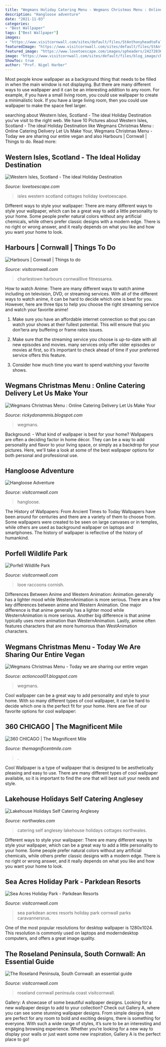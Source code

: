 ```yaml
---
title: "Wegmans Holiday Catering Menu - Wegmans Christmas Menu : Online Catering Delivery Let Us Make Your"
description: "Hangloose adventure"
date: "2021-11-03"
categories:
- "Best Wallpaper"
tags: ["Best Wallpaper"]
images:
- "https://www.visitcornwall.com/sites/default/files/StAnthonyheadtoFalmouth-adamgibbard-25.jpg"
featuredImage: "https://www.visitcornwall.com/sites/default/files/StAnthonyheadtoFalmouth-adamgibbard-25.jpg"
featured_image: "https://www.lovetoescape.com/images/spheaders/24272836_hg_Western-Isles.jpg"
image: "https://www.visitcornwall.com/sites/default/files/blog_image/charlestown_harbour_cornwall.jpg"
ShowToc: true
author: "Prof. Nigel Harber"
---
```



Most people know wallpaper as a background thing that needs to be filled in when the main window is not displaying. But there are many different ways to use wallpaper and it can be an interesting addition to any room. For example, if you have a small living room, you could use wallpaper to create a minimalistic look. If you have a large living room, then you could use wallpaper to make the space feel larger.

	

		
searching about Western Isles, Scotland - The ideal Holiday Destination you've visit to the right web. We have 10 Pictures about Western Isles, Scotland - The ideal Holiday Destination like Wegmans Christmas Menu : Online Catering Delivery Let Us Make Your, Wegmans Christmas Menu - Today we are sharing our entire vegan and also Harbours | Cornwall | Things to do. Read more:
		
    
## Western Isles, Scotland - The Ideal Holiday Destination

<img loading=lazy src="https://www.lovetoescape.com/images/spheaders/24272836_hg_Western-Isles.jpg" onerror="this.onerror=null;this.src='https://tse4.mm.bing.net/th?id=OIP.ddkZJGE-8413UY1Tms40jgHaDt&amp;pid=15.1';" alt="Western Isles, Scotland - The ideal Holiday Destination">

_Source: lovetoescape.com_

>isles western scotland cottages holiday lovetoescape. 

	

Different ways to style your wallpaper:
There are many different ways to style your wallpaper, which can be a great way to add a little personality to your home. Some people prefer natural colors without any artificial chemicals, while others prefer classic designs with a modern edge. There is no right or wrong answer, and it really depends on what you like and how you want your home to look.

    
## Harbours | Cornwall | Things To Do

<img loading=lazy src="https://www.visitcornwall.com/sites/default/files/blog_image/charlestown_harbour_cornwall.jpg" onerror="this.onerror=null;this.src='https://tse2.mm.bing.net/th?id=OIP.QpUhTlxUx0EvqQeqHFm0dAHaEX&amp;pid=15.1';" alt="Harbours | Cornwall | Things to do">

_Source: visitcornwall.com_

>charlestown harbours cornwalllive fitnessarea. 

	

How to watch Anime: There are many different ways to watch anime including on television, DVD, or streaming services.
With all of the different ways to watch anime, it can be hard to decide which one is best for you. However, here are three tips to help you choose the right streaming service and watch your favorite anime!
1. Make sure you have an affordable internet connection so that you can watch your shows at their fullest potential. This will ensure that you don’tera any buffering or frame rates issues.

2. Make sure that the streaming service you choose is up-to-date with all new episodes and movies. many services only offer older episodes or movies at first, so it’s important to check ahead of time if your preferred service offers this feature.

3. Consider how much time you want to spend watching your favorite shows.

    
## Wegmans Christmas Menu : Online Catering Delivery Let Us Make Your

<img loading=lazy src="https://lh6.googleusercontent.com/proxy/AmYqQPD_oLlYhVDtoOT8GeEULh4Iha6qBWA-XonX4UozV-kZOk0AAov6p81dSORaxxsjM8HMQxRsRgJXZipbKfdAK7SmDgkqnSQPaDyCB1Fu5Q9tqbMx6ujr-jLmVjn8J6I1hokadzKMno2efSAOtWg=w1200-h630-p-k-no-nu" onerror="this.onerror=null;this.src='https://tse3.mm.bing.net/th?id=OIP.gs3YoKyiZzdsHm6Lr-Qa-gHaFj&amp;pid=15.1';" alt="Wegmans Christmas Menu : Online Catering Delivery Let Us Make Your">

_Source: rickydonammis.blogspot.com_

>wegmans. 

	

Background: - What kind of wallpaper is best for your home?
Wallpapers are often a deciding factor in home décor. They can be a way to add personality and flavor to your living space, or simply as a backdrop for your pictures. Here, we'll take a look at some of the best wallpaper options for both personal and professional use.

    
## Hangloose Adventure

<img loading=lazy src="https://www.visitcornwall.com/sites/default/files/product_image/the-drop-sqre.jpg" onerror="this.onerror=null;this.src='https://tse2.mm.bing.net/th?id=OIP.bfyXJxAOTWcR4cW8uSeISQHaHf&amp;pid=15.1';" alt="Hangloose Adventure">

_Source: visitcornwall.com_

>hangloose. 

	

The History of Wallpapers: From Ancient Times to Today
Wallpapers have been around for centuries and there are a variety of them to choose from. Some wallpapers were created to be seen on large canvases or in temples, while others are used as background wallpaper on laptops and smartphones. The history of wallpaper is reflective of the history of humankind.

    
## Porfell Wildlife Park

<img loading=lazy src="https://www.visitcornwall.com/sites/default/files/product_image/PICT0561.jpg" onerror="this.onerror=null;this.src='https://tse4.mm.bing.net/th?id=OIP.mEew7N9rbiwLUsNnbsk_1wHaFj&amp;pid=15.1';" alt="Porfell Wildlife Park">

_Source: visitcornwall.com_

>looe raccoons cornish. 

	

Differences Between Anime and Western Animation: Animation generally has a lighter mood while WesternAnimation is more serious.
There are a few key differences between anime and Western Animation. One major difference is that anime generally has a lighter mood while WesternAnimation is more serious. Another big difference is that anime typically uses more animation than WesternAnimation. Lastly, anime often features characters that are more humorous than WestAnimation characters.

    
## Wegmans Christmas Menu - Today We Are Sharing Our Entire Vegan

<img loading=lazy src="https://s-media-cache-ak0.pinimg.com/600x315/c7/1c/a8/c71ca8da491128d06d7cbbd2babaee1d.jpg" onerror="this.onerror=null;this.src='https://tse2.mm.bing.net/th?id=OIP.FB1wNQ5gIKIMUFX6sUAObgHaD4&amp;pid=15.1';" alt="Wegmans Christmas Menu - Today we are sharing our entire vegan">

_Source: actioncool01.blogspot.com_

>wegmans. 

	

Cool wallpaper can be a great way to add personality and style to your home. With so many different types of cool wallpaper, it can be hard to decide which one is the perfect fit for your home. Here are five of our favorite options for cool wallpaper: 

    
## 360 CHICAGO | The Magnificent Mile

<img loading=lazy src="https://www.themagnificentmile.com/assets/Tourism-Operators/images/_resampled/ScaleWidthWzEyMDBd/360-Chicago-Panoramas-1.jpg" onerror="this.onerror=null;this.src='https://tse4.mm.bing.net/th?id=OIP.sT3rz5dASVqhxj-w6y87cQHaCw&amp;pid=15.1';" alt="360 CHICAGO | The Magnificent Mile">

_Source: themagnificentmile.com_

>. 

	

Cool Wallpaper is a type of wallpaper that is designed to be aesthetically pleasing and easy to use. There are many different types of cool wallpaper available, so it is important to find the one that will best suit your needs and style.

    
## Lakehouse Holidays Self Catering Anglesey

<img loading=lazy src="https://www.northwales.com/wp-content/uploads/2012/09/self-catering-cottages-anglesey.jpg" onerror="this.onerror=null;this.src='https://tse2.mm.bing.net/th?id=OIP.V8WFcD9E-fZRYwmXOvblKwHaE7&amp;pid=15.1';" alt="Lakehouse Holidays Self Catering Anglesey">

_Source: northwales.com_

>catering self anglesey lakehouse holidays cottages northwales. 

	

Different ways to style your wallpaper:
There are many different ways to style your wallpaper, which can be a great way to add a little personality to your home. Some people prefer natural colors without any artificial chemicals, while others prefer classic designs with a modern edge. There is no right or wrong answer, and it really depends on what you like and how you want your home to look.

    
## Sea Acres Holiday Park - Parkdean Resorts

<img loading=lazy src="https://www.visitcornwall.com/sites/default/files/product_image/kynancecove_mullion_100718_sb050_24415.jpg" onerror="this.onerror=null;this.src='https://tse3.mm.bing.net/th?id=OIP.RHz4XHylTmggW3xszb1s-QHaE8&amp;pid=15.1';" alt="Sea Acres Holiday Park - Parkdean Resorts">

_Source: visitcornwall.com_

>sea parkdean acres resorts holiday park cornwall parks caravannersrus. 

	

One of the most popular resolutions for desktop wallpaper is 1280x1024. This resolution is commonly used on laptops and moderndesktop computers, and offers a great image quality.

    
## The Roseland Peninsula, South Cornwall: An Essential Guide

<img loading=lazy src="https://www.visitcornwall.com/sites/default/files/StAnthonyheadtoFalmouth-adamgibbard-25.jpg" onerror="this.onerror=null;this.src='https://tse3.mm.bing.net/th?id=OIP.Ix7_O1uUdBoqEdcpg-VfgQHaE7&amp;pid=15.1';" alt="The Roseland Peninsula, South Cornwall: an essential guide">

_Source: visitcornwall.com_

>roseland cornwall peninsula coast visitcornwall. 

	

Gallery: A showcase of some beautiful wallpaper designs.
Looking for a new wallpaper design to add to your collection? Check out Gallery A, where you can see some stunning wallpaper designs. From simple designs that are perfect for any room to bold and exciting designs, there is something for everyone. With such a wide range of styles, it’s sure to be an interesting and engaging browsing experience. Whether you’re looking for a new way to display your walls or just want some new inspiration, Gallery A is the perfect place to go!





	
	
